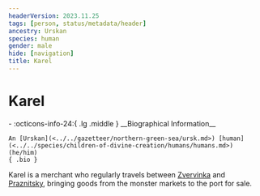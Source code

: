 ```yaml
---
headerVersion: 2023.11.25
tags: [person, status/metadata/header]
ancestry: Urskan
species: human
gender: male
hide: [navigation]
title: Karel
---
```

# Karel
<div class="grid cards ext-narrow-margin ext-one-column" markdown>
- :octicons-info-24:{ .lg .middle } __Biographical Information__

    An [Urskan](<../../gazetteer/northern-green-sea/ursk.md>) [human](<../../species/children-of-divine-creation/humans/humans.md>) (he/him)  
    { .bio }

</div>




Karel is a merchant who regularly travels between [Zvervinka](<../../gazetteer/northern-green-sea/zvervinka.md>) and [Praznitsky](<../../gazetteer/northern-green-sea/praznitsky.md>), bringing goods from the monster markets to the port for sale. 
